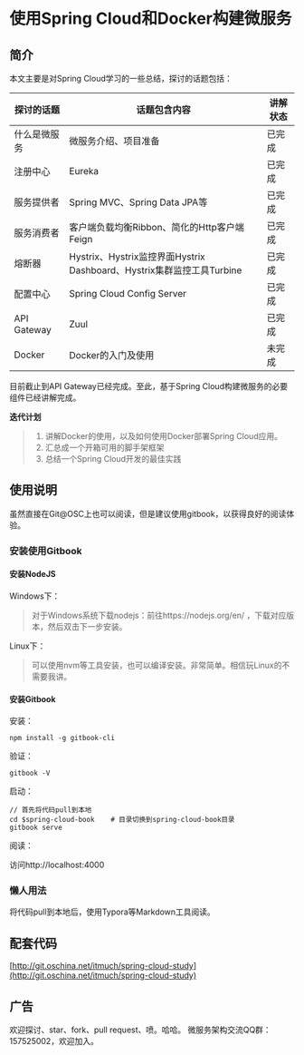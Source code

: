 # 使用Spring Cloud和Docker构建微服务

## 简介

本文主要是对Spring Cloud学习的一些总结，探讨的话题包括：

| 探讨的话题       | 话题包含内容                                   | 讲解状态 |
| ----------- | ---------------------------------------- | ---- |
| 什么是微服务      | 微服务介绍、项目准备                               | 已完成  |
| 注册中心        | Eureka                                   | 已完成  |
| 服务提供者       | Spring MVC、Spring Data JPA等              | 已完成  |
| 服务消费者       | 客户端负载均衡Ribbon、简化的Http客户端Feign            | 已完成  |
| 熔断器         | Hystrix、Hystrix监控界面Hystrix Dashboard、Hystrix集群监控工具Turbine | 已完成  |
| 配置中心        | Spring Cloud Config Server               | 已完成  |
| API Gateway | Zuul                                     | 已完成  |
| Docker      | Docker的入门及使用                             | 未完成  |


目前截止到API Gateway已经完成。至此，基于Spring Cloud构建微服务的必要组件已经讲解完成。

**迭代计划**

> 1. 讲解Docker的使用，以及如何使用Docker部署Spring Cloud应用。
> 2. 汇总成一个开箱可用的脚手架框架
> 3. 总结一个Spring Cloud开发的最佳实践



## 使用说明

虽然直接在Git@OSC上也可以阅读，但是建议使用gitbook，以获得良好的阅读体验。

### 安装使用Gitbook

#### 安装NodeJS

Windows下：

>  对于Windows系统下载nodejs：前往https://nodejs.org/en/ ，下载对应版本，然后双击下一步安装。

Linux下：

>  可以使用nvm等工具安装，也可以编译安装。非常简单。相信玩Linux的不需要我讲。



#### 安装Gitbook

安装：

```shell
npm install -g gitbook-cli
```

验证：

```shell
gitbook -V
```

启动：

```shell
// 首先将代码pull到本地
cd $spring-cloud-book    # 目录切换到spring-cloud-book目录
gitbook serve
```

阅读：

访问http://localhost:4000



### 懒人用法

将代码pull到本地后，使用Typora等Markdown工具阅读。



## 配套代码
[http://git.oschina.net/itmuch/spring-cloud-study](http://git.oschina.net/itmuch/spring-cloud-study) 



## 广告


欢迎探讨、star、fork、pull request、喷。哈哈。
微服务架构交流QQ群：157525002，欢迎加入。
